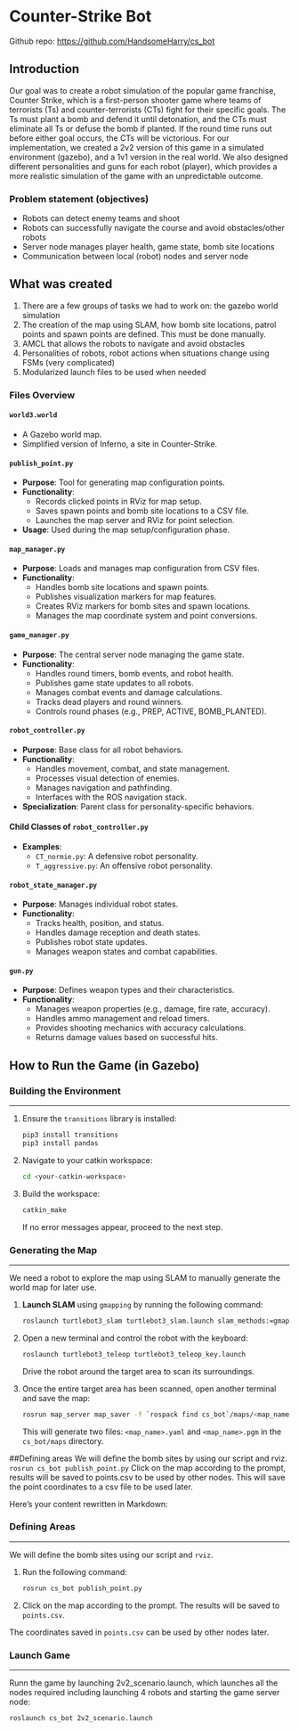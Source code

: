 # Counter-Strike Bot

Github repo: https://github.com/HandsomeHarry/cs_bot

## Introduction

Our goal was to create a robot simulation of the popular game franchise, Counter Strike, which is a first-person shooter game where teams of terrorists (Ts) and counter-terrorists (CTs) fight for their specific goals. The Ts must plant a bomb and defend it until detonation, and the CTs must eliminate all Ts or defuse the bomb if planted. If the round time runs out before either goal occurs, the CTs will be victorious. For our implementation, we created a 2v2 version of this game in a simulated environment (gazebo), and a 1v1 version in the real world. We also designed different personalities and guns for each robot (player), which provides a more realistic simulation of the game with an unpredictable outcome.

### Problem statement (objectives)
- Robots can detect enemy teams and shoot 
- Robots can successfully navigate the course and avoid obstacles/other robots
- Server node manages player health, game state, bomb site locations
- Communication between local (robot) nodes and server node 

## What was created
1. There are a few groups of tasks we had to work on:
the gazebo world simulation
2. The creation of the map using SLAM, how bomb site locations, patrol points and spawn points are defined. This must be done manually.
3. AMCL that allows the robots to navigate and avoid obstacles
4. Personalities of robots, robot actions when situations change using FSMs (very complicated)
5. Modularized launch files to be used when needed

### Files Overview

#### `world3.world`
- A Gazebo world map.
- Simplified version of Inferno, a site in Counter-Strike.

#### `publish_point.py`
- **Purpose**: Tool for generating map configuration points.
- **Functionality**:
  - Records clicked points in RViz for map setup.
  - Saves spawn points and bomb site locations to a CSV file.
  - Launches the map server and RViz for point selection.
- **Usage**: Used during the map setup/configuration phase.

#### `map_manager.py`
- **Purpose**: Loads and manages map configuration from CSV files.
- **Functionality**:
  - Handles bomb site locations and spawn points.
  - Publishes visualization markers for map features.
  - Creates RViz markers for bomb sites and spawn locations.
  - Manages the map coordinate system and point conversions.

#### `game_manager.py`
- **Purpose**: The central server node managing the game state.
- **Functionality**:
  - Handles round timers, bomb events, and robot health.
  - Publishes game state updates to all robots.
  - Manages combat events and damage calculations.
  - Tracks dead players and round winners.
  - Controls round phases (e.g., PREP, ACTIVE, BOMB_PLANTED).

#### `robot_controller.py`
- **Purpose**: Base class for all robot behaviors.
- **Functionality**:
  - Handles movement, combat, and state management.
  - Processes visual detection of enemies.
  - Manages navigation and pathfinding.
  - Interfaces with the ROS navigation stack.
- **Specialization**: Parent class for personality-specific behaviors.

#### Child Classes of `robot_controller.py`
- **Examples**:
  - `CT_normie.py`: A defensive robot personality.
  - `T_aggressive.py`: An offensive robot personality.

#### `robot_state_manager.py`
- **Purpose**: Manages individual robot states.
- **Functionality**:
  - Tracks health, position, and status.
  - Handles damage reception and death states.
  - Publishes robot state updates.
  - Manages weapon states and combat capabilities.

#### `gun.py`
- **Purpose**: Defines weapon types and their characteristics.
- **Functionality**:
  - Manages weapon properties (e.g., damage, fire rate, accuracy).
  - Handles ammo management and reload timers.
  - Provides shooting mechanics with accuracy calculations.
  - Returns damage values based on successful hits.


## How to Run the Game (in Gazebo)

### Building the Environment
---
1. Ensure the `transitions` library is installed:
   ```bash
   pip3 install transitions
   pip3 install pandas
   ```
2. Navigate to your catkin workspace:
   ```bash
   cd <your-catkin-workspace>
   ```
3. Build the workspace:
   ```bash
   catkin_make
   ```
   If no error messages appear, proceed to the next step.

### Generating the Map
---
We need a robot to explore the map using SLAM to manually generate the world map for later use.

1. **Launch SLAM** using `gmapping` by running the following command:
   ```bash
   roslaunch turtlebot3_slam turtlebot3_slam.launch slam_methods:=gmapping
   ```

2. Open a new terminal and control the robot with the keyboard:
   ```bash
   roslaunch turtlebot3_teleop turtlebot3_teleop_key.launch
   ```
   Drive the robot around the target area to scan its surroundings.

3. Once the entire target area has been scanned, open another terminal and save the map:
   ```bash
   rosrun map_server map_saver -f `rospack find cs_bot`/maps/<map_name>
   ```
   This will generate two files: `<map_name>.yaml` and `<map_name>.pgm` in the `cs_bot/maps` directory.

##Defining areas
We will define the bomb sites by using our script and rviz.
```rosrun cs_bot publish_point.py```
Click on the map according to the prompt, results will be saved to points.csv to be used by other nodes. This will save the point coordinates to a csv file to be used later.

Here’s your content rewritten in Markdown:

### Defining Areas
---
We will define the bomb sites using our script and `rviz`.

1. Run the following command:
   ```bash
   rosrun cs_bot publish_point.py
   ```

2. Click on the map according to the prompt. The results will be saved to `points.csv`.

The coordinates saved in `points.csv` can be used by other nodes later.

<!-- fig -->

### Launch Game
---
Runn the game by launching 2v2_scenario.launch, which launches all the nodes required including launching 4 robots and starting the game server node:
```
roslaunch cs_bot 2v2_scenario.launch
```
<!-- fig -->

